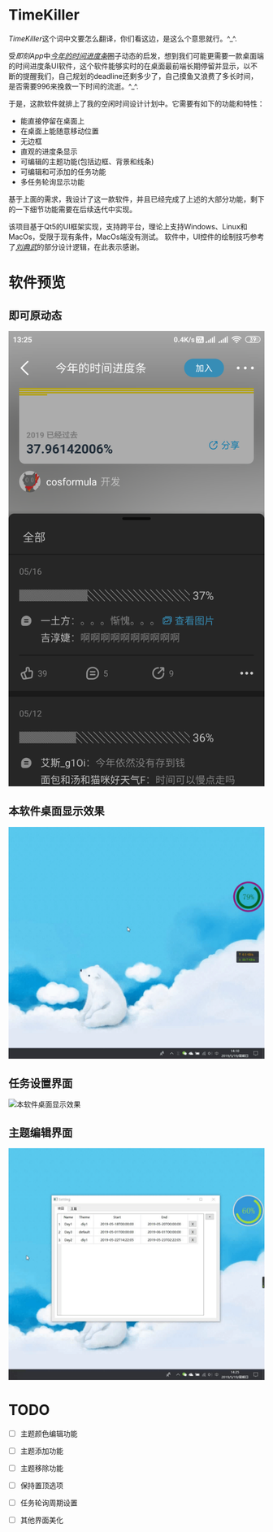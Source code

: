 # TimeKiller  
*TimeKiller*这个词中文要怎么翻译，你们看这边，是这么个意思就行。^_^.

受*即刻App*中[*今年的时间进度条*](https://m.okjike.com/topics/5885f11ba4c2f200136c9552?source_username=cb740492-9c27-4c03-8f92-a8599ac45fe5)圈子动态的启发，想到我们可能更需要一款桌面端的时间进度条UI软件，这个软件能够实时的在桌面最前端长期停留并显示，以不断的提醒我们，自己规划的deadline还剩多少了，自己摸鱼又浪费了多长时间，是否需要996来挽救一下时间的流逝。^_^.

于是，这款软件就排上了我的空闲时间设计计划中。它需要有如下的功能和特性：

- 能直接停留在桌面上
- 在桌面上能随意移动位置
- 无边框
- 直观的进度条显示
- 可编辑的主题功能(包括边框、背景和线条)
- 可编辑和可添加的任务功能
- 多任务轮询显示功能

基于上面的需求，我设计了这一款软件，并且已经完成了上述的大部分功能，剩下的一下细节功能需要在后续迭代中实现。

该项目基于Qt5的UI框架实现，支持跨平台，理论上支持Windows、Linux和MacOs，受限于现有条件，MacOs端没有测试。
软件中，UI控件的绘制技巧参考了[*刘典武*](https://www.zhihu.com/people/feiyangqingyun/activities)的部分设计逻辑，在此表示感谢。

# 软件预览
## 即可原动态  
![这是即可原动态](./doc/preview1.png)  

## 本软件桌面显示效果
![本软件桌面显示效果](./doc/preview3.gif)

## 任务设置界面
![本软件桌面显示效果](./doc/preview4.gif)

## 主题编辑界面
![本软件桌面显示效果](./doc/preview5.gif)

# TODO  
- [ ] 主题颜色编辑功能
- [ ] 主题添加功能
- [ ] 主题移除功能
- [ ] 保持置顶选项
- [ ] 任务轮询周期设置
- [ ] 其他界面美化

